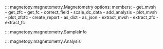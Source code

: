 ::: magnetopy.magnetometry.Magnetometry
    options:
        members:
            - get_mvsh
            - get_zfc
            - get_fc
            - correct_field
            - scale_dc_data
            - add_analysis
            - plot_mvsh
            - plot_zfcfc
            - create_report
            - as_dict
            - as_json
            - extract_mvsh
            - extract_zfc
            - extract_fc


::: magnetopy.magnetometry.SampleInfo


::: magnetopy.magnetometry.Analysis